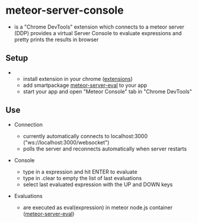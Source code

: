 meteor-server-console
=====================

*    is a "Chrome DevTools" extension which connects to a meteor server (DDP)
     provides a virtual Server Console to evaluate expressions and
     pretty prints the results in browser

## Setup

*    - install extension in your chrome ([extensions](chrome://extensions))
     - add smartpackage [meteor-server-eval](https://github.com/gandev-de/meteor-server-eval) to your app
     - start your app and open "Meteor Console" tab in "Chrome DevTools"

## Use

*    Connection
     - currently automatically connects to localhost:3000
       ("ws://localhost:3000/websocket")
     - polls the server and reconnects automatically when server restarts

*    Console
     - type in a expression and hit ENTER to evaluate
     - type in .clear to empty the list of last evaluations
     - select last evaluated expression with the UP and DOWN keys

*    Evaluations
     - are executed as eval(expression) in meteor node.js container ([meteor-server-eval](https://github.com/gandev-de/meteor-server-eval))
